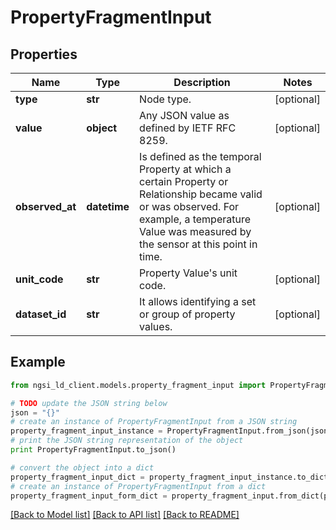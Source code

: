# PropertyFragmentInput


## Properties
Name | Type | Description | Notes
------------ | ------------- | ------------- | -------------
**type** | **str** | Node type.  | [optional] 
**value** | **object** | Any JSON value as defined by IETF RFC 8259. | [optional] 
**observed_at** | **datetime** | Is defined as the temporal Property at which a certain Property or Relationship became valid or was observed. For example, a temperature Value was measured by the sensor at this point in time.  | [optional] 
**unit_code** | **str** | Property Value&#39;s unit code.  | [optional] 
**dataset_id** | **str** | It allows identifying a set or group of property values.  | [optional] 

## Example

```python
from ngsi_ld_client.models.property_fragment_input import PropertyFragmentInput

# TODO update the JSON string below
json = "{}"
# create an instance of PropertyFragmentInput from a JSON string
property_fragment_input_instance = PropertyFragmentInput.from_json(json)
# print the JSON string representation of the object
print PropertyFragmentInput.to_json()

# convert the object into a dict
property_fragment_input_dict = property_fragment_input_instance.to_dict()
# create an instance of PropertyFragmentInput from a dict
property_fragment_input_form_dict = property_fragment_input.from_dict(property_fragment_input_dict)
```
[[Back to Model list]](../README.md#documentation-for-models) [[Back to API list]](../README.md#documentation-for-api-endpoints) [[Back to README]](../README.md)


